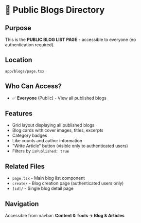 # 📰 Public Blogs Directory

## Purpose

This is the **PUBLIC BLOG LIST PAGE** - accessible to everyone (no authentication required).

## Location

`app/blogs/page.tsx`

## Who Can Access?

- ✅ **Everyone** (Public) - View all published blogs

## Features

- Grid layout displaying all published blogs
- Blog cards with cover images, titles, excerpts
- Category badges
- Like counts and author information
- "Write Article" button (visible only to authenticated users)
- Filters by `isPublished: true`

## Related Files

- `page.tsx` - Main blog list component
- `create/` - Blog creation page (authenticated users only)
- `[id]/` - Single blog detail page

## Navigation

Accessible from navbar: **Content & Tools → Blog & Articles**
